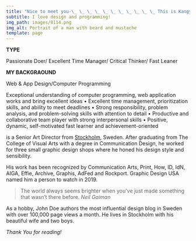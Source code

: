 ```yaml
---
title: "Nice to meet you-\_ \_ \_ \_ \_ \_ \_ \_ \_ \_ \_ This is Kangyeon : )"
subtitle: I love design and programming!
img_path: images/0114.png
img_alt: Portrait of a man with beard and mustache
template: page
---
```


**TYPE**

Passionate Doer/
Excellent Time Manager/
Critical Thinker/
Fast Leaner

**MY BACKGRAOUND**

Web & App Design/Computer Programming


Exceptional understanding of computer programming, web application works and bring excellent ideas
• Excellent time management, prioritization skills, and ability to meet deadlines
• Strong responsibility, problem analysis, and problem-solving skills with attention to detail
• Productive and collaborative team player with strong interpersonal skills
• Positive, dynamic, self-motivated fast learner and achievement-oriented





is a Senior Art Director from [Stockholm](https://en.wikipedia.org/wiki/Stockholm), Sweden. After graduating from The College of Visual Arts with a degree in Communication Design, he worked for three small graphic design shops where he honed his design style and sensibility.

His work has been recognized by Communication Arts, Print, How, ID, IdN, AIGA, Effie, Archive, Graphis, AdFed and Rockport. Graphic Design USA named him a person to watch in 2019.

>The world always seems brighter when you’ve just made something that wasn’t there before. <cite>Neil Gaiman</cite>

As a hobby, John Doe authors the most influential design blog in Sweden with over 100,000 page views a month. He lives in Stockholm with his beautiful wife and two boys.

*Thank You for reading!*
